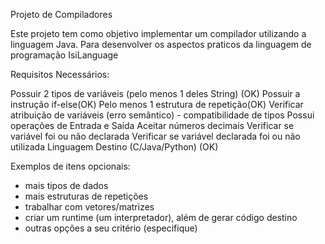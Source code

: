 Projeto de Compiladores


Este projeto tem como objetivo implementar um compilador utilizando a linguagem Java. Para desenvolver os aspectos praticos da linguagem de programação IsiLanguage


Requisitos Necessários:

Possuir 2 tipos de variáveis (pelo menos 1 deles String) (OK)
Possuir a instrução if-else(OK)
Pelo menos 1 estrutura de repetição(OK)
Verificar atribuição de variáveis (erro semântico) - compatibilidade de tipos
Possui operações de Entrada e Saída
Aceitar números decimais
Verificar se variável foi ou não declarada
Verificar se variável declarada foi ou não utilizada
Linguagem Destino (C/Java/Python) (OK)


Exemplos de itens opcionais:
- mais tipos de dados
- mais estruturas de repetições
- trabalhar com vetores/matrizes
- criar um runtime (um interpretador), além de gerar código destino
- outras opções a seu critério (especifique)

